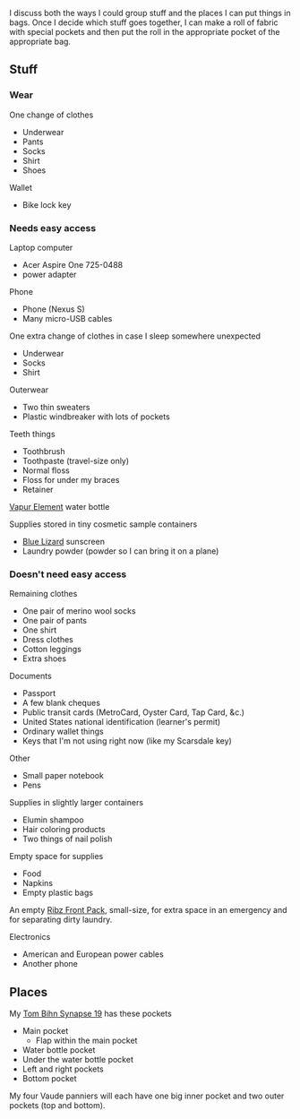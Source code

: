 I discuss both the ways I could group stuff and the places I can put
things in bags. Once I decide which stuff goes together, I can make a
roll of fabric with special pockets and then put the roll in the
appropriate pocket of the appropriate bag.

## Stuff

### Wear

One change of clothes

* Underwear
* Pants
* Socks
* Shirt
* Shoes

Wallet

* Bike lock key

### Needs easy access

Laptop computer

* Acer Aspire One 725-0488
* power adapter

Phone

* Phone (Nexus S)
* Many micro-USB cables

One extra change of clothes in case I sleep somewhere unexpected

* Underwear
* Socks
* Shirt

Outerwear

* Two thin sweaters
* Plastic windbreaker with lots of pockets

Teeth things

* Toothbrush
* Toothpaste (travel-size only)
* Normal floss
* Floss for under my braces
* Retainer


[Vapur Element](http://vapur.us/element) water bottle

Supplies stored in tiny cosmetic sample containers

* [Blue Lizard](http://www.bluelizard.net/) sunscreen
* Laundry powder (powder so I can bring it on a plane)

### Doesn't need easy access

Remaining clothes

* One pair of merino wool socks
* One pair of pants
* One shirt
* Dress clothes
* Cotton leggings
* Extra shoes

Documents

* Passport
* A few blank cheques
* Public transit cards (MetroCard, Oyster Card, Tap Card, &c.)
* United States national identification (learner's permit)
* Ordinary wallet things
* Keys that I'm not using right now (like my Scarsdale key)

Other
* Small paper notebook
* Pens

Supplies in slightly larger containers

* Elumin shampoo
* Hair coloring products
* Two things of nail polish

Empty space for supplies

* Food
* Napkins
* Empty plastic bags

An empty [Ribz Front Pack](http://www.ribzwear.com/ribz-front-pack/), small-size, for extra space in an emergency and for separating dirty laundry.

Electronics

* American and European power cables
* Another phone

## Places
My [Tom Bihn Synapse 19](http://www.tombihn.com/PROD/TB0110.html)
has these pockets

* Main pocket
  * Flap within the main pocket
* Water bottle pocket
* Under the water bottle pocket
* Left and right pockets
* Bottom pocket

My four Vaude panniers will each have one big inner pocket and two outer
pockets (top and bottom).
